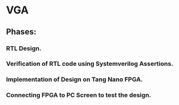 # VGA
## Phases:
### RTL Design. 
### Verification of RTL code using Systemverilog Assertions.
### Implementation of Design on Tang Nano FPGA.
### Connecting FPGA to PC Screen to test the design. 
